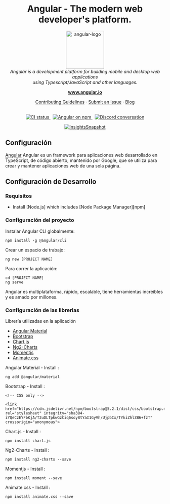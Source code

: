 <h1 align="center">Angular - The modern web developer's platform.</h1>

<p align="center">
  <img src="https://upload.wikimedia.org/wikipedia/commons/c/cf/Angular_full_color_logo.svg" alt="angular-logo" width="120px" height="120px"/>
  <br>
  <i>Angular is a development platform for building mobile and desktop web applications
    <br> using Typescript/JavaScript and other languages.</i>
  <br>
</p>

<p align="center">
  <a href="https://www.angular.io"><strong>www.angular.io</strong></a>
  <br>
</p>

<p align="center">
  <a href="CONTRIBUTING.md">Contributing Guidelines</a>
  ·
  <a href="https://github.com/angular/angular/issues">Submit an Issue</a>
  ·
  <a href="https://blog.angular.io/">Blog</a>
  <br>
  <br>
</p>

<p align="center">
  <a href="https://circleci.com/gh/angular/workflows/angular/tree/main">
    <img src="https://img.shields.io/circleci/build/github/angular/angular/main.svg?logo=circleci&logoColor=fff&label=CircleCI" alt="CI status" />
  </a>&nbsp;
  <a href="https://www.npmjs.com/@angular/core">
    <img src="https://img.shields.io/npm/v/@angular/core.svg?logo=npm&logoColor=fff&label=NPM+package&color=limegreen" alt="Angular on npm" />
  </a>&nbsp;
  <a href="https://discord.gg/angular">
    <img src="https://img.shields.io/discord/463752820026376202.svg?logo=discord&logoColor=fff&label=Discord&color=7389d8" alt="Discord conversation" />
  </a>
</p>

<p align="center">
  <a href="https://app.circleci.com/insights/github/angular/angular/workflows/default_workflow?branch=main">
    <img src="https://dl.circleci.com/insights-snapshot/gh/angular/angular/main/default_workflow/badge.svg" alt="InsightsSnapshot" />
  </a>
</p>

## Configuración

[Angular](https://angular.io) Angular es un framework para aplicaciones web desarrollado en TypeScript, de código abierto, mantenido por Google, que se utiliza para crear y mantener aplicaciones web de una sola página.

## Configuración de Desarrollo

### Requisitos

- Install [Node.js] which includes [Node Package Manager][npm]

### Configuración del proyecto

Instalar Angular CLI globalmente:

```
npm install -g @angular/cli
```

Crear un espacio de trabajo:

```
ng new [PROJECT NAME]
```

Para correr la aplicación:

```
cd [PROJECT NAME]
ng serve
```

Angular es multiplataforma, rápido, escalable, tiene herramientas increíbles y es amado por millones.


### Configuración de las librerias

Librería utilizadas en la aplicación


* [Angular Material](https://material.angular.io)
* [Bootstrap](https://getbootstrap.com)
* [Chart.js](https://www.chartjs.org)
* [Ng2-Charts](https://www.npmjs.com/package/ng2-charts)
* [Momentjs](https://momentjs.com)
* [Animate.css](https://animate.style)


Angular Material - Install :

```
ng add @angular/material
```

Bootstrap - Install :

```
<!-- CSS only -->

<link href="https://cdn.jsdelivr.net/npm/bootstrap@5.2.1/dist/css/bootstrap.min.css" rel="stylesheet" integrity="sha384-iYQeCzEYFbKjA/T2uDLTpkwGzCiq6soy8tYaI1GyVh/UjpbCx/TYkiZhlZB6+fzT" crossorigin="anonymous">
```

Chart.js - Install :

```
npm install chart.js
```

Ng2-Charts - Install :

```
npm install ng2-charts --save
```

Momentjs - Install :

```
npm install moment --save
```

Animate.css - Install :

```
npm install animate.css --save
```
